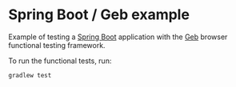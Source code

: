# Spring Boot / Geb example

Example of testing a [Spring Boot](http://projects.spring.io/spring-boot/) application with the [Geb](http://www.gebish.org/) browser functional testing framework.

To run the functional tests, run:

```
gradlew test
```